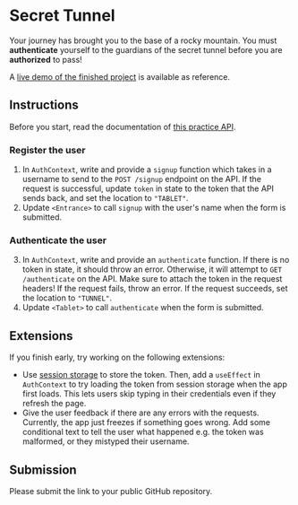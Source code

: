 # Secret Tunnel

Your journey has brought you to the base of a rocky mountain. You must **authenticate**
yourself to the guardians of the secret tunnel before you are **authorized** to pass!

A [live demo of the finished project](https://fsa-secret-tunnel.netlify.app/) is available as reference.

## Instructions

Before you start, read the documentation of [this practice API](https://fsa-jwt-practice.herokuapp.com).

### Register the user

1. In `AuthContext`, write and provide a `signup` function which takes in a username to send to the
   `POST /signup` endpoint on the API. If the request is successful, update `token`
   in state to the token that the API sends back, and set the location to `"TABLET"`.
2. Update `<Entrance>` to call `signup` with the user's name when the form is
   submitted.

### Authenticate the user

3. In `AuthContext`, write and provide an `authenticate` function. If there is
   no token in state, it should throw an error. Otherwise, it will attempt to
   `GET /authenticate` on the API. Make sure to attach the token in the request headers!
   If the request fails, throw an error. If the request succeeds, set the location to `"TUNNEL"`.
4. Update `<Tablet>` to call `authenticate` when the form is submitted.

## Extensions

If you finish early, try working on the following extensions:

- Use [session storage](https://developer.mozilla.org/en-US/docs/Web/API/Window/sessionStorage) to store the token. Then, add a `useEffect` in `AuthContext` to try loading the token from session storage when the app first loads. This lets users skip typing in their credentials even if they refresh the page.
- Give the user feedback if there are any errors with the requests. Currently, the app
  just freezes if something goes wrong. Add some conditional text to tell the user what
  happened e.g. the token was malformed, or they mistyped their username.

## Submission

Please submit the link to your public GitHub repository.
